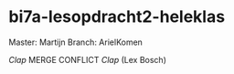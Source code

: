 # bi7a-lesopdracht2-heleklas

Master: Martijn
Branch: ArielKomen

*Clap* MERGE CONFLICT *Clap* (Lex Bosch)

